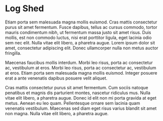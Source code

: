 # Log Shed

Etiam porta sem malesuada magna mollis euismod. Cras mattis consectetur purus sit amet fermentum. Fusce dapibus, tellus ac cursus commodo, tortor mauris condimentum nibh, ut fermentum massa justo sit amet risus. Duis mollis, est non commodo luctus, nisi erat porttitor ligula, eget lacinia odio sem nec elit. Nulla vitae elit libero, a pharetra augue. Lorem ipsum dolor sit amet, consectetur adipiscing elit. Donec ullamcorper nulla non metus auctor fringilla.Maecenas faucibus mollis interdum. Morbi leo risus, porta ac consectetur ac, vestibulum at eros. Morbi leo risus, porta ac consectetur ac, vestibulum at eros. Etiam porta sem malesuada magna mollis euismod. Integer posuere erat a ante venenatis dapibus posuere velit aliquet.Cras mattis consectetur purus sit amet fermentum. Cum sociis natoque penatibus et magnis dis parturient montes, nascetur ridiculus mus. Nulla vitae elit libero, a pharetra augue. Donec id elit non mi porta gravida at eget metus. Aenean eu leo quam. Pellentesque ornare sem lacinia quam venenatis vestibulum. Maecenas sed diam eget risus varius blandit sit amet non magna. Nulla vitae elit libero, a pharetra augue.
